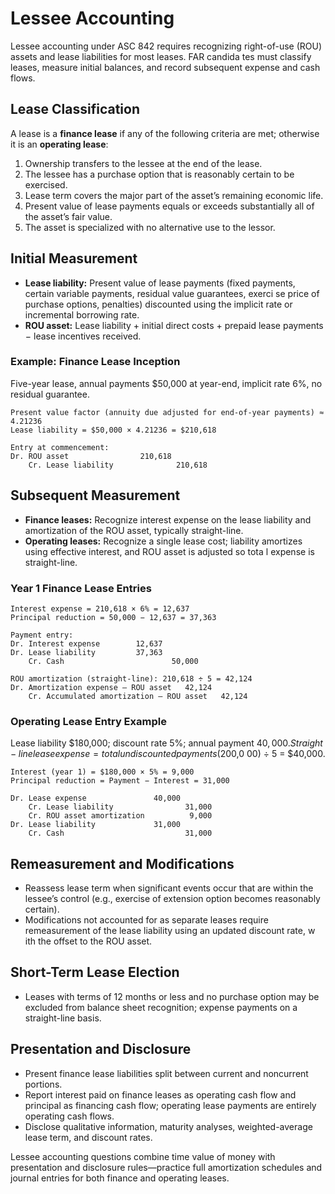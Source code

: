 # Lessee Accounting

Lessee accounting under ASC 842 requires recognizing right-of-use (ROU) assets and lease liabilities for most leases. FAR candida
tes must classify leases, measure initial balances, and record subsequent expense and cash flows.

## Lease Classification

A lease is a **finance lease** if any of the following criteria are met; otherwise it is an **operating lease**:

1. Ownership transfers to the lessee at the end of the lease.
2. The lessee has a purchase option that is reasonably certain to be exercised.
3. Lease term covers the major part of the asset’s remaining economic life.
4. Present value of lease payments equals or exceeds substantially all of the asset’s fair value.
5. The asset is specialized with no alternative use to the lessor.

## Initial Measurement

- **Lease liability:** Present value of lease payments (fixed payments, certain variable payments, residual value guarantees, exerci
se price of purchase options, penalties) discounted using the implicit rate or incremental borrowing rate.
- **ROU asset:** Lease liability + initial direct costs + prepaid lease payments − lease incentives received.

### Example: Finance Lease Inception

Five-year lease, annual payments $50,000 at year-end, implicit rate 6%, no residual guarantee.

```text
Present value factor (annuity due adjusted for end-of-year payments) ≈ 4.21236
Lease liability = $50,000 × 4.21236 = $210,618

Entry at commencement:
Dr. ROU asset                210,618
    Cr. Lease liability              210,618
```

## Subsequent Measurement

- **Finance leases:** Recognize interest expense on the lease liability and amortization of the ROU asset, typically straight-line.
- **Operating leases:** Recognize a single lease cost; liability amortizes using effective interest, and ROU asset is adjusted so tota
l expense is straight-line.

### Year 1 Finance Lease Entries

```text
Interest expense = 210,618 × 6% = 12,637
Principal reduction = 50,000 − 12,637 = 37,363

Payment entry:
Dr. Interest expense        12,637
Dr. Lease liability         37,363
    Cr. Cash                        50,000

ROU amortization (straight-line): 210,618 ÷ 5 = 42,124
Dr. Amortization expense – ROU asset   42,124
    Cr. Accumulated amortization – ROU asset   42,124
```

### Operating Lease Entry Example

Lease liability $180,000; discount rate 5%; annual payment $40,000. Straight-line lease expense = total undiscounted payments ($200,0
00) ÷ 5 = $40,000.

```text
Interest (year 1) = $180,000 × 5% = 9,000
Principal reduction = Payment − Interest = 31,000

Dr. Lease expense               40,000
    Cr. Lease liability                31,000
    Cr. ROU asset amortization          9,000
Dr. Lease liability             31,000
    Cr. Cash                           31,000
```

## Remeasurement and Modifications

- Reassess lease term when significant events occur that are within the lessee’s control (e.g., exercise of extension option becomes
 reasonably certain).
- Modifications not accounted for as separate leases require remeasurement of the lease liability using an updated discount rate, w
ith the offset to the ROU asset.

## Short-Term Lease Election

- Leases with terms of 12 months or less and no purchase option may be excluded from balance sheet recognition; expense payments on
 a straight-line basis.

## Presentation and Disclosure

- Present finance lease liabilities split between current and noncurrent portions.
- Report interest paid on finance leases as operating cash flow and principal as financing cash flow; operating lease payments are
 entirely operating cash flows.
- Disclose qualitative information, maturity analyses, weighted-average lease term, and discount rates.

Lessee accounting questions combine time value of money with presentation and disclosure rules—practice full amortization schedules
and journal entries for both finance and operating leases.
